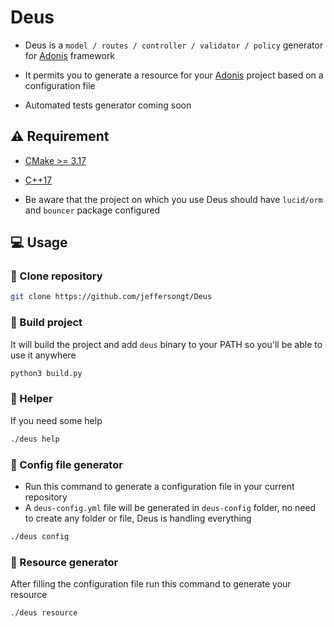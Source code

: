 # Deus

- Deus is a `model / routes / controller / validator / policy` generator for [Adonis](https://adonisjs.com/) framework

- It permits you to generate a resource for your [Adonis](https://adonisjs.com/) project based on a configuration file

- Automated tests generator coming soon

## :warning: Requirement

- [CMake >= 3.17](https://cmake.org/download/)
- [C++17](https://en.cppreference.com/w/cpp/17)

- Be aware that the project on which you use Deus should have `lucid/orm` and `bouncer` package configured

## :computer: Usage

### :rocket: Clone repository

```sh
git clone https://github.com/jeffersongt/Deus
```

### :hammer: Build project

It will build the project and add `deus` binary to your PATH so you'll be able to use it anywhere

```sh
python3 build.py
```

### :wrench: Helper

If you need some help

```sh
./deus help
```

### :wrench: Config file generator

- Run this command to generate a configuration file in your current repository
- A `deus-config.yml` file will be generated in `deus-config` folder, no need to create any folder or file, Deus is handling everything

```sh
./deus config
```

### :wrench: Resource generator

After filling the configuration file run this command to generate your resource

```sh
./deus resource
```
